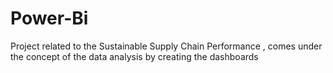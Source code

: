 # Power-Bi
Project related to the Sustainable Supply Chain Performance , comes under the concept of the data analysis by creating the dashboards
